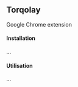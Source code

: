 Torqolay
-------------------------------------
Google Chrome extension

#### Installation

...

#### Utilisation

...